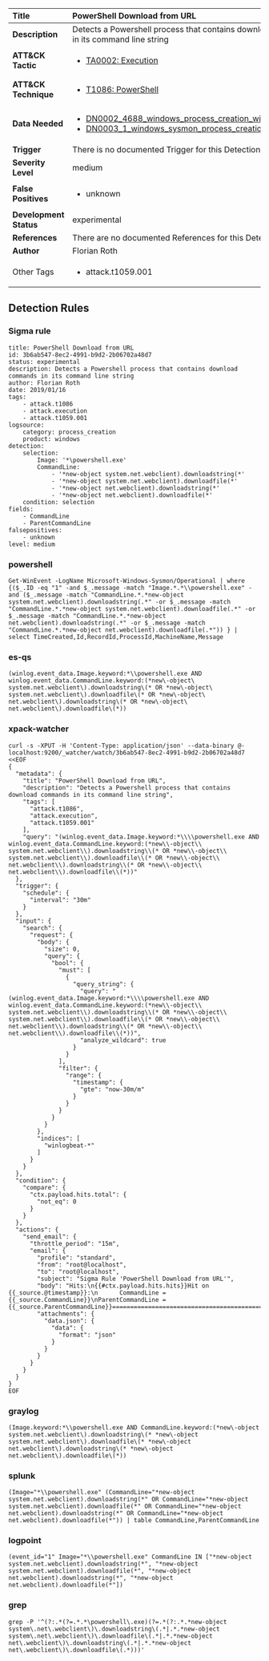 | Title                    | PowerShell Download from URL       |
|:-------------------------|:------------------|
| **Description**          | Detects a Powershell process that contains download commands in its command line string |
| **ATT&amp;CK Tactic**    |  <ul><li>[TA0002: Execution](https://attack.mitre.org/tactics/TA0002)</li></ul>  |
| **ATT&amp;CK Technique** | <ul><li>[T1086: PowerShell](https://attack.mitre.org/techniques/T1086)</li></ul>  |
| **Data Needed**          | <ul><li>[DN0002_4688_windows_process_creation_with_commandline](../Data_Needed/DN0002_4688_windows_process_creation_with_commandline.md)</li><li>[DN0003_1_windows_sysmon_process_creation](../Data_Needed/DN0003_1_windows_sysmon_process_creation.md)</li></ul>  |
| **Trigger**              |  There is no documented Trigger for this Detection Rule yet  |
| **Severity Level**       | medium |
| **False Positives**      | <ul><li>unknown</li></ul>  |
| **Development Status**   | experimental |
| **References**           |  There are no documented References for this Detection Rule yet  |
| **Author**               | Florian Roth |
| Other Tags           | <ul><li>attack.t1059.001</li></ul> | 

## Detection Rules

### Sigma rule

```
title: PowerShell Download from URL
id: 3b6ab547-8ec2-4991-b9d2-2b06702a48d7
status: experimental
description: Detects a Powershell process that contains download commands in its command line string
author: Florian Roth
date: 2019/01/16
tags:
    - attack.t1086
    - attack.execution
    - attack.t1059.001
logsource:
    category: process_creation
    product: windows
detection:
    selection:
        Image: '*\powershell.exe'
        CommandLine:
            - '*new-object system.net.webclient).downloadstring(*'
            - '*new-object system.net.webclient).downloadfile(*'
            - '*new-object net.webclient).downloadstring(*'
            - '*new-object net.webclient).downloadfile(*'
    condition: selection
fields:
    - CommandLine
    - ParentCommandLine
falsepositives:
    - unknown
level: medium

```





### powershell
    
```
Get-WinEvent -LogName Microsoft-Windows-Sysmon/Operational | where {($_.ID -eq "1" -and $_.message -match "Image.*.*\\powershell.exe" -and ($_.message -match "CommandLine.*.*new-object system.net.webclient).downloadstring(.*" -or $_.message -match "CommandLine.*.*new-object system.net.webclient).downloadfile(.*" -or $_.message -match "CommandLine.*.*new-object net.webclient).downloadstring(.*" -or $_.message -match "CommandLine.*.*new-object net.webclient).downloadfile(.*")) } | select TimeCreated,Id,RecordId,ProcessId,MachineName,Message
```


### es-qs
    
```
(winlog.event_data.Image.keyword:*\\powershell.exe AND winlog.event_data.CommandLine.keyword:(*new\-object\ system.net.webclient\).downloadstring\(* OR *new\-object\ system.net.webclient\).downloadfile\(* OR *new\-object\ net.webclient\).downloadstring\(* OR *new\-object\ net.webclient\).downloadfile\(*))
```


### xpack-watcher
    
```
curl -s -XPUT -H 'Content-Type: application/json' --data-binary @- localhost:9200/_watcher/watch/3b6ab547-8ec2-4991-b9d2-2b06702a48d7 <<EOF
{
  "metadata": {
    "title": "PowerShell Download from URL",
    "description": "Detects a Powershell process that contains download commands in its command line string",
    "tags": [
      "attack.t1086",
      "attack.execution",
      "attack.t1059.001"
    ],
    "query": "(winlog.event_data.Image.keyword:*\\\\powershell.exe AND winlog.event_data.CommandLine.keyword:(*new\\-object\\ system.net.webclient\\).downloadstring\\(* OR *new\\-object\\ system.net.webclient\\).downloadfile\\(* OR *new\\-object\\ net.webclient\\).downloadstring\\(* OR *new\\-object\\ net.webclient\\).downloadfile\\(*))"
  },
  "trigger": {
    "schedule": {
      "interval": "30m"
    }
  },
  "input": {
    "search": {
      "request": {
        "body": {
          "size": 0,
          "query": {
            "bool": {
              "must": [
                {
                  "query_string": {
                    "query": "(winlog.event_data.Image.keyword:*\\\\powershell.exe AND winlog.event_data.CommandLine.keyword:(*new\\-object\\ system.net.webclient\\).downloadstring\\(* OR *new\\-object\\ system.net.webclient\\).downloadfile\\(* OR *new\\-object\\ net.webclient\\).downloadstring\\(* OR *new\\-object\\ net.webclient\\).downloadfile\\(*))",
                    "analyze_wildcard": true
                  }
                }
              ],
              "filter": {
                "range": {
                  "timestamp": {
                    "gte": "now-30m/m"
                  }
                }
              }
            }
          }
        },
        "indices": [
          "winlogbeat-*"
        ]
      }
    }
  },
  "condition": {
    "compare": {
      "ctx.payload.hits.total": {
        "not_eq": 0
      }
    }
  },
  "actions": {
    "send_email": {
      "throttle_period": "15m",
      "email": {
        "profile": "standard",
        "from": "root@localhost",
        "to": "root@localhost",
        "subject": "Sigma Rule 'PowerShell Download from URL'",
        "body": "Hits:\n{{#ctx.payload.hits.hits}}Hit on {{_source.@timestamp}}:\n      CommandLine = {{_source.CommandLine}}\nParentCommandLine = {{_source.ParentCommandLine}}================================================================================\n{{/ctx.payload.hits.hits}}",
        "attachments": {
          "data.json": {
            "data": {
              "format": "json"
            }
          }
        }
      }
    }
  }
}
EOF

```


### graylog
    
```
(Image.keyword:*\\powershell.exe AND CommandLine.keyword:(*new\-object system.net.webclient\).downloadstring\(* *new\-object system.net.webclient\).downloadfile\(* *new\-object net.webclient\).downloadstring\(* *new\-object net.webclient\).downloadfile\(*))
```


### splunk
    
```
(Image="*\\powershell.exe" (CommandLine="*new-object system.net.webclient).downloadstring(*" OR CommandLine="*new-object system.net.webclient).downloadfile(*" OR CommandLine="*new-object net.webclient).downloadstring(*" OR CommandLine="*new-object net.webclient).downloadfile(*")) | table CommandLine,ParentCommandLine
```


### logpoint
    
```
(event_id="1" Image="*\\powershell.exe" CommandLine IN ["*new-object system.net.webclient).downloadstring(*", "*new-object system.net.webclient).downloadfile(*", "*new-object net.webclient).downloadstring(*", "*new-object net.webclient).downloadfile(*"])
```


### grep
    
```
grep -P '^(?:.*(?=.*.*\powershell\.exe)(?=.*(?:.*.*new-object system\.net\.webclient\)\.downloadstring\(.*|.*.*new-object system\.net\.webclient\)\.downloadfile\(.*|.*.*new-object net\.webclient\)\.downloadstring\(.*|.*.*new-object net\.webclient\)\.downloadfile\(.*)))'
```



